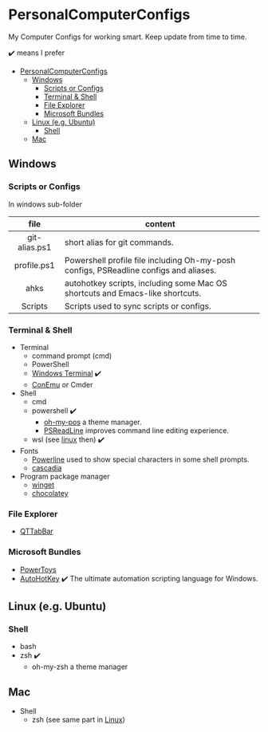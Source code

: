 # PersonalComputerConfigs

My Computer Configs for working smart. Keep update from time to time.

:heavy_check_mark: means I prefer

- [PersonalComputerConfigs](#personalcomputerconfigs)
  - [Windows](#windows)
    - [Scripts or Configs](#scripts-or-configs)
    - [Terminal & Shell](#terminal--shell)
    - [File Explorer](#file-explorer)
    - [Microsoft Bundles](#microsoft-bundles)
  - [Linux (e.g. Ubuntu)](#linux-eg-ubuntu)
    - [Shell](#shell)
  - [Mac](#mac)

## Windows

### Scripts or Configs

In windows sub-folder

|     file      | content                                                                               |
| :-----------: | ------------------------------------------------------------------------------------- |
| git-alias.ps1 | short alias for git commands.                                                         |
|  profile.ps1  | Powershell profile file including Oh-my-posh configs, PSReadline configs and aliases. |
|     ahks      | autohotkey scripts, including some Mac OS shortcuts and Emacs-like shortcuts.         |
|    Scripts    | Scripts used to sync scripts or configs.                                              |

### Terminal & Shell

- Terminal
  - command prompt (cmd)
  - PowerShell
  - [Windows Terminal](https://github.com/microsoft/terminal) :heavy_check_mark:
  - [ConEmu](https://github.com/Maximus5/ConEmu) or Cmder
- Shell
  - cmd
  - powershell :heavy_check_mark:
    - [oh-my-pos](https://github.com/JanDeDobbeleer/oh-my-posh) a theme manager.
    - [PSReadLine](https://github.com/PowerShell/PSReadLine) improves command line editing experience.
  - wsl (see [linux](#linux-eg-ubuntu) then) :heavy_check_mark:
- Fonts
  - [Powerline](https://github.com/powerline/fonts) used to show special characters in some shell prompts.
  - [cascadia](https://github.com/microsoft/cascadia-code)
- Program package manager
  - [winget](https://github.com/microsoft/winget-cli)
  - [chocolatey](https://chocolatey.org/)

### File Explorer

- [QTTabBar](http://qttabbar.wikidot.com/)

### Microsoft Bundles

- [PowerToys](https://github.com/microsoft/PowerToys)
- [AutoHotKey](https://www.autohotkey.com/) :heavy_check_mark: The ultimate automation scripting language for Windows.

## Linux (e.g. Ubuntu)

### Shell

- bash
- zsh :heavy_check_mark:
  - oh-my-zsh a theme manager

## Mac

- Shell
  - zsh (see same part in [Linux](#linux-eg-ubuntu))
